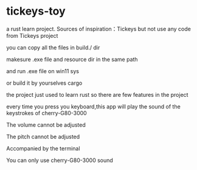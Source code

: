 # tickeys-toy
a rust learn project.
Sources of inspiration：Tickeys 
but not use any code from Tickeys project

you can copy all the files in build./ dir

makesure .exe file and resource dir in the same path

and run .exe file on win11 sys

or build it by yourselves cargo 

the project just used to learn rust
so there are few features in the project

every time you press you keyboard,this app will play the sound of the keystrokes of cherry-G80-3000

The volume cannot be adjusted

The pitch cannot be adjusted

Accompanied by the terminal

You can only use cherry-G80-3000 sound 

